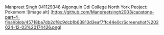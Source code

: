 Manpreet Singh 
041129348
Algonquin Cdi College North York
Peoject: Pokemom 
![image alt] (https://github.com/Manpreetsingh2003/capstone-part-4-final/blob/45718ba7db2df8c9dcb1b63813d3eaf7ffc44e0c/Screenshot%202024-12-03%20174426.png)
